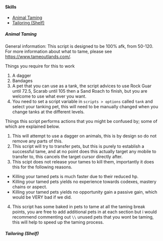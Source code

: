 #### Skills
* [Animal Taming](#animal-taming)
* [Tailoring (Shelf)](#tailoring-(shelf))

##### Animal Taming
General information: This script is designed to be 100% afk, from 50-120.  For more information about what to tame, please see https://www.tameoutlands.com/.

Things you require for this to work

1) A dagger
2) Bandages
3) A pet that you can use as a tank, the script advices to use Rock Guar until 72.5, Scarab until 105 then a Sand Roach to finish, but you are welcome to use what ever you want.
4) You need to set a script variable in `scripts > options` called `tank` and select your tanking pet, this will need to be manually changed when you change tanks at the different levels.

Things this script performs actions that you might be confused by; some of which are explained below.

1) This will attempt to use a dagger on animals, this is by design so do not remove any parts of this.
2) This script will try to transfer pets, but this is purely to establish a successful tame, and at no point does this actually target any mobile to transfer to, this cancels the target cursor directly after.
3) This scipt does not release your tames to kill them, importantly it does this for the following reasons.
  - Killing your tamed pets is much faster due to their reduced hp.
  - Killing your tamed pets yields no experience towards codexes, mastery chains or aspect.
  - Killing your tamed pets yields no opportunity gain a passive gain, which would be VERY bad if we did.
4) This script has some baked in pets to tame at all the taming break points, you are free to add additional pets in at each section but i would recommend commenting out `\\` unused pets that you wont be taming, this will help to speed up the taming process.

##### Tailoring (Shelf)
